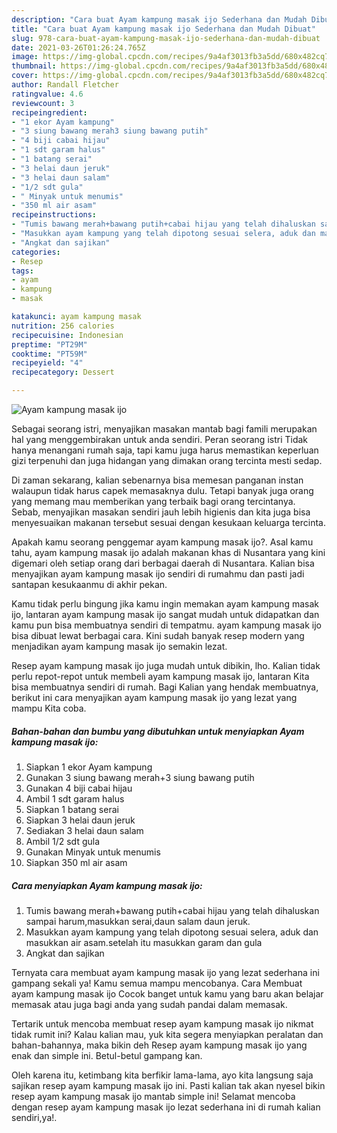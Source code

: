 ```yaml
---
description: "Cara buat Ayam kampung masak ijo Sederhana dan Mudah Dibuat"
title: "Cara buat Ayam kampung masak ijo Sederhana dan Mudah Dibuat"
slug: 978-cara-buat-ayam-kampung-masak-ijo-sederhana-dan-mudah-dibuat
date: 2021-03-26T01:26:24.765Z
image: https://img-global.cpcdn.com/recipes/9a4af3013fb3a5dd/680x482cq70/ayam-kampung-masak-ijo-foto-resep-utama.jpg
thumbnail: https://img-global.cpcdn.com/recipes/9a4af3013fb3a5dd/680x482cq70/ayam-kampung-masak-ijo-foto-resep-utama.jpg
cover: https://img-global.cpcdn.com/recipes/9a4af3013fb3a5dd/680x482cq70/ayam-kampung-masak-ijo-foto-resep-utama.jpg
author: Randall Fletcher
ratingvalue: 4.6
reviewcount: 3
recipeingredient:
- "1 ekor Ayam kampung"
- "3 siung bawang merah3 siung bawang putih"
- "4 biji cabai hijau"
- "1 sdt garam halus"
- "1 batang serai"
- "3 helai daun jeruk"
- "3 helai daun salam"
- "1/2 sdt gula"
- " Minyak untuk menumis"
- "350 ml air asam"
recipeinstructions:
- "Tumis bawang merah+bawang putih+cabai hijau yang telah dihaluskan sampai harum,masukkan serai,daun salam daun jeruk."
- "Masukkan ayam kampung yang telah dipotong sesuai selera, aduk dan masukkan air asam.setelah itu masukkan garam dan gula"
- "Angkat dan sajikan"
categories:
- Resep
tags:
- ayam
- kampung
- masak

katakunci: ayam kampung masak 
nutrition: 256 calories
recipecuisine: Indonesian
preptime: "PT29M"
cooktime: "PT59M"
recipeyield: "4"
recipecategory: Dessert

---
```



![Ayam kampung masak ijo](https://img-global.cpcdn.com/recipes/9a4af3013fb3a5dd/680x482cq70/ayam-kampung-masak-ijo-foto-resep-utama.jpg)

Sebagai seorang istri, menyajikan masakan mantab bagi famili merupakan hal yang menggembirakan untuk anda sendiri. Peran seorang istri Tidak hanya menangani rumah saja, tapi kamu juga harus memastikan keperluan gizi terpenuhi dan juga hidangan yang dimakan orang tercinta mesti sedap.

Di zaman  sekarang, kalian sebenarnya bisa memesan panganan instan walaupun tidak harus capek memasaknya dulu. Tetapi banyak juga orang yang memang mau memberikan yang terbaik bagi orang tercintanya. Sebab, menyajikan masakan sendiri jauh lebih higienis dan kita juga bisa menyesuaikan makanan tersebut sesuai dengan kesukaan keluarga tercinta. 



Apakah kamu seorang penggemar ayam kampung masak ijo?. Asal kamu tahu, ayam kampung masak ijo adalah makanan khas di Nusantara yang kini digemari oleh setiap orang dari berbagai daerah di Nusantara. Kalian bisa menyajikan ayam kampung masak ijo sendiri di rumahmu dan pasti jadi santapan kesukaanmu di akhir pekan.

Kamu tidak perlu bingung jika kamu ingin memakan ayam kampung masak ijo, lantaran ayam kampung masak ijo sangat mudah untuk didapatkan dan kamu pun bisa membuatnya sendiri di tempatmu. ayam kampung masak ijo bisa dibuat lewat berbagai cara. Kini sudah banyak resep modern yang menjadikan ayam kampung masak ijo semakin lezat.

Resep ayam kampung masak ijo juga mudah untuk dibikin, lho. Kalian tidak perlu repot-repot untuk membeli ayam kampung masak ijo, lantaran Kita bisa membuatnya sendiri di rumah. Bagi Kalian yang hendak membuatnya, berikut ini cara menyajikan ayam kampung masak ijo yang lezat yang mampu Kita coba.

<!--inarticleads1-->

##### Bahan-bahan dan bumbu yang dibutuhkan untuk menyiapkan Ayam kampung masak ijo:

1. Siapkan 1 ekor Ayam kampung
1. Gunakan 3 siung bawang merah+3 siung bawang putih
1. Gunakan 4 biji cabai hijau
1. Ambil 1 sdt garam halus
1. Siapkan 1 batang serai
1. Siapkan 3 helai daun jeruk
1. Sediakan 3 helai daun salam
1. Ambil 1/2 sdt gula
1. Gunakan  Minyak untuk menumis
1. Siapkan 350 ml air asam




<!--inarticleads2-->

##### Cara menyiapkan Ayam kampung masak ijo:

1. Tumis bawang merah+bawang putih+cabai hijau yang telah dihaluskan sampai harum,masukkan serai,daun salam daun jeruk.
1. Masukkan ayam kampung yang telah dipotong sesuai selera, aduk dan masukkan air asam.setelah itu masukkan garam dan gula
1. Angkat dan sajikan




Ternyata cara membuat ayam kampung masak ijo yang lezat sederhana ini gampang sekali ya! Kamu semua mampu mencobanya. Cara Membuat ayam kampung masak ijo Cocok banget untuk kamu yang baru akan belajar memasak atau juga bagi anda yang sudah pandai dalam memasak.

Tertarik untuk mencoba membuat resep ayam kampung masak ijo nikmat tidak rumit ini? Kalau kalian mau, yuk kita segera menyiapkan peralatan dan bahan-bahannya, maka bikin deh Resep ayam kampung masak ijo yang enak dan simple ini. Betul-betul gampang kan. 

Oleh karena itu, ketimbang kita berfikir lama-lama, ayo kita langsung saja sajikan resep ayam kampung masak ijo ini. Pasti kalian tak akan nyesel bikin resep ayam kampung masak ijo mantab simple ini! Selamat mencoba dengan resep ayam kampung masak ijo lezat sederhana ini di rumah kalian sendiri,ya!.

